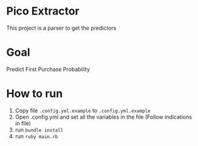 # Pico Extractor
This project is a parser to get the predictors

# Goal
Predict First Purchase Probability

# How to run
1. Copy file `.config.yml.example` to `.config.yml.example`
2. Open .config.yml and set all the variables in the file (Follow indications in file)
3. run `bundle install`
4. run `ruby main.rb`
